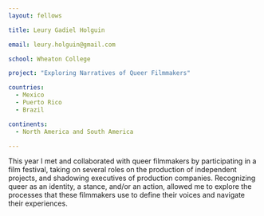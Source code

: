 ```yaml
---
layout: fellows

title: Leury Gadiel Holguin

email: leury.holguin@gmail.com

school: Wheaton College

project: "Exploring Narratives of Queer Filmmakers"

countries:
  - Mexico
  - Puerto Rico
  - Brazil

continents:
  - North America and South America

---
```


This year I met and collaborated with queer filmmakers by participating in a film festival, taking on several roles on the production of independent projects, and shadowing executives of production companies. Recognizing queer as an identity, a stance, and/or an action, allowed me to explore the processes that these filmmakers use to define their voices and navigate their experiences.
